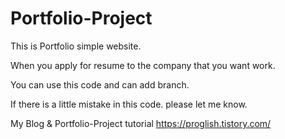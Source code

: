 # Portfolio-Project

This is Portfolio simple website.
  
When you apply for resume to the company that you want work.
 
You can use this code and can add branch.

If there is a little mistake in this code. please let me know. 
  
My Blog & Portfolio-Project tutorial https://proglish.tistory.com/
 
 
 

